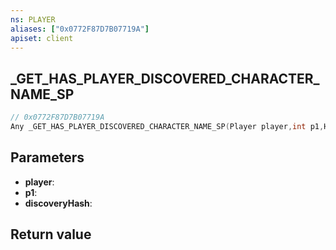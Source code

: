 ```yaml
---
ns: PLAYER
aliases: ["0x0772F87D7B07719A"]
apiset: client
---
```

## _GET_HAS_PLAYER_DISCOVERED_CHARACTER_NAME_SP

```c
// 0x0772F87D7B07719A
Any _GET_HAS_PLAYER_DISCOVERED_CHARACTER_NAME_SP(Player player,int p1,Hash discoveryHash);
```


## Parameters
* **player**:
* **p1**:
* **discoveryHash**:

## Return value